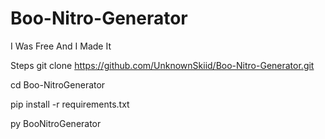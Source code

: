 # Boo-Nitro-Generator
I Was Free And I Made It












Steps
git clone https://github.com/UnknownSkiid/Boo-Nitro-Generator.git

cd Boo-NitroGenerator

pip install -r requirements.txt

py BooNitroGenerator
